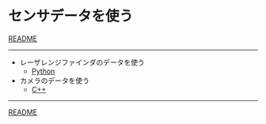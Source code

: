 # センサデータを使う

[README](../README.md)

---

- レーザレンジファインダのデータを使う
  - [Python](./laser_01_py.md)
- カメラのデータを使う
  - [C++](./camera_01_cpp.md)

---

[README](../README.md)

